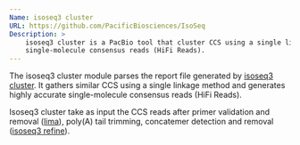 ```yaml
---
Name: isoseq3 cluster
URL: https://github.com/PacificBiosciences/IsoSeq
Description: >
	isoseq3 cluster is a PacBio tool that cluster CCS using a single linkage method to generates highly accurate 
	single-molecule consensus reads (HiFi Reads).
---
```


The isoseq3 cluster module parses the report file generated by
[isoseq3 cluster](https://github.com/PacificBiosciences/IsoSeq/blob/master/isoseq-clustering.md#step-4---clustering).
It gathers similar CCS using a single linkage method and generates highly accurate single-molecule consensus reads (HiFi Reads).

Isoseq3 cluster take as input the CCS reads after primer validation and removal
([lima](https://github.com/pacificbiosciences/barcoding/)), poly(A) tail trimming, concatemer detection and removal
([isoseq3 refine](https://github.com/PacificBiosciences/IsoSeq/blob/master/isoseq-clustering.md#step-3---refine)).
